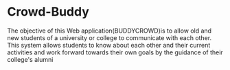 ﻿# Crowd-Buddy

The objective of this Web application(BUDDYCROWD)is to allow old and new students of a university or college to communicate with each other. This system allows students to know about each other and their current activities and work forward towards their own goals by the guidance of their college's alumni
